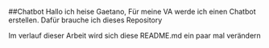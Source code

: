 ##Chatbot
Hallo ich heise Gaetano,
Für meine VA werde ich einen Chatbot erstellen. 
Dafür brauche ich dieses Repository

Im verlauf dieser Arbeit wird sich diese README.md ein paar mal verändern
